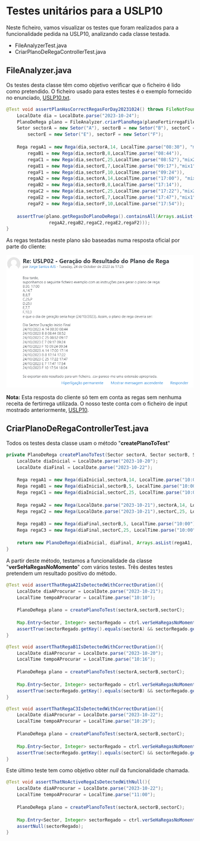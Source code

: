 # Testes unitários para a USLP10

Neste ficheiro, vamos visualizar os testes que foram realizados para a funcionalidade pedida na USLP10, analizando cada classe testada.
* FileAnalyzerTest.java
* CriarPlanoDeRegaControllerTest.java

## FileAnalyzer.java

Os testes desta classe têm como objetivo verificar que o ficheiro é lido como pretendido. O ficheiro usado para estes testes é o exemplo fornecido no enunciado, [USLP10.txt](files/USLP10.txt).

```java
@Test void assertPlanHasCorrectRegasForDay20231024() throws FileNotFoundException {
    LocalDate dia = LocalDate.parse("2023-10-24");
    PlanoDeRega plano = FileAnalyzer.criarPlanoRega(planoFertirregaFilePath,dia);
    Setor sectorA = new Setor("A"), sectorB = new Setor("B"), sectorC = new Setor("C"),
        sectorE = new Setor("E"), sectorF = new Setor("F");

    Rega regaA1 = new Rega(dia,sectorA,14, LocalTime.parse("08:30"), "mix1"),
        regaB1 = new Rega(dia,sectorB,8,LocalTime.parse("08:44")),
        regaC1 = new Rega(dia,sectorC,25,LocalTime.parse("08:52"),"mix2"),
        regaE1 = new Rega(dia,sectorE,7,LocalTime.parse("09:17"),"mix1"),
        regaF1 = new Rega(dia,sectorF,10,LocalTime.parse("09:24")),
        regaA2 = new Rega(dia,sectorA,14,LocalTime.parse("17:00"), "mix1"),
        regaB2 = new Rega(dia,sectorB,8,LocalTime.parse("17:14")),
        regaC2 = new Rega(dia,sectorC,25,LocalTime.parse("17:22"),"mix2"),
        regaE2 = new Rega(dia,sectorE,7,LocalTime.parse("17:47"),"mix1"),
        regaF2 = new Rega(dia,sectorF,10,LocalTime.parse("17:54"));

    assertTrue(plano.getRegasDoPlanoDeRega().containsAll(Arrays.asList(regaA1,regaB1,regaC1,regaE1,regaF1,
                regaA2,regaB2,regaC2,regaE2,regaF2)));
}
```
As regas testadas neste plano são baseadas numa resposta oficial por parte do cliente:

![Resposta do Cliente](files/Resposta%20do%20Cliente.PNG)

**Nota:** Esta resposta do cliente só tem em conta as regas sem nenhuma receita de fertirrega utilizada. O nosso teste conta com o ficheiro de input mostrado anteriormente, [USLP10](files/USLP10.txt).


## CriarPlanoDeRegaControllerTest.java

Todos os testes desta classe usam o método "**createPlanoToTest**"
```java
private PlanoDeRega createPlanoToTest(Sector sectorA, Sector sectorB, Sector sectorC){
    LocalDate diaInicial = LocalDate.parse("2023-10-20");
    LocalDate diaFinal = LocalDate.parse("2023-10-22");

    Rega regaA1 = new Rega(diaInicial,sectorA,14, LocalTime.parse("10:00"));
    Rega regaB1 = new Rega(diaInicial,sectorB,5, LocalTime.parse("10:00").plusMinutes(regaA1.getDuration()));
    Rega regaC1 = new Rega(diaInicial,sectorC,25, LocalTime.parse("10:00").plusMinutes(regaA1.getDuration()).plusMinutes(regaB1.getDuration()));

    Rega regaA2 = new Rega(LocalDate.parse("2023-10-21"),sectorA,14, LocalTime.parse("10:00"));
    Rega regaC2 = new Rega(LocalDate.parse("2023-10-21"),sectorC,25, LocalTime.parse("10:00").plusMinutes(regaA2.getDuration()));

    Rega regaB3 = new Rega(diaFinal,sectorB,5, LocalTime.parse("10:00"));
    Rega regaC3 = new Rega(diaFinal,sectorC,25, LocalTime.parse("10:00").plusMinutes(regaB3.getDuration()));

    return new PlanoDeRega(diaInicial, diaFinal, Arrays.asList(regaA1, regaB1, regaC1, regaA2, regaC2, regaB3, regaC3), List.of());
}
```

A partir deste método, testamos a funcionalidade da classe "**verSeHaRegasNoMomento**" com vários testes.
Três destes testes pretendem um resultado positivo do método.

```java
@Test void assertThatRegaA2IsDetectedWithCorrectDuration(){
    LocalDate diaAProcurar = LocalDate.parse("2023-10-21");
    LocalTime tempoAProcurar = LocalTime.parse("10:10");

    PlanoDeRega plano = createPlanoToTest(sectorA,sectorB,sectorC);

    Map.Entry<Sector, Integer> sectorRegado = ctrl.verSeHaRegasNoMomento(diaAProcurar, tempoAProcurar, plano);
    assertTrue(sectorRegado.getKey().equals(sectorA) && sectorRegado.getValue() == 4);
}
```

```java
@Test void assertThatRegaB1IsDetectedWithCorrectDuration(){
    LocalDate diaAProcurar = LocalDate.parse("2023-10-20");
    LocalTime tempoAProcurar = LocalTime.parse("10:16");

    PlanoDeRega plano = createPlanoToTest(sectorA,sectorB,sectorC);

    Map.Entry<Sector, Integer> sectorRegado = ctrl.verSeHaRegasNoMomento(diaAProcurar, tempoAProcurar, plano);
    assertTrue(sectorRegado.getKey().equals(sectorB) && sectorRegado.getValue() == 3);
}
```

```java
@Test void assertThatRegaC3IsDetectedWithCorrectDuration(){
    LocalDate diaAProcurar = LocalDate.parse("2023-10-22");
    LocalTime tempoAProcurar = LocalTime.parse("10:29");

    PlanoDeRega plano = createPlanoToTest(sectorA,sectorB,sectorC);

    Map.Entry<Sector, Integer> sectorRegado = ctrl.verSeHaRegasNoMomento(diaAProcurar, tempoAProcurar, plano);
    assertTrue(sectorRegado.getKey().equals(sectorC) && sectorRegado.getValue() == 1);
}
```

Este último teste tem como objetivo obter *null* da funcionalidade chamada.

```java
@Test void assertThatNoActiveRegaIsDetectedWithNull(){
    LocalDate diaAProcurar = LocalDate.parse("2023-10-22");
    LocalTime tempoAProcurar = LocalTime.parse("11:00");

    PlanoDeRega plano = createPlanoToTest(sectorA,sectorB,sectorC);

    Map.Entry<Sector, Integer> sectorRegado = ctrl.verSeHaRegasNoMomento(diaAProcurar, tempoAProcurar, plano);
    assertNull(sectorRegado);
}
```

